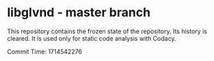 # libglvnd - master branch

This repository contains the frozen state of the repository.
Its history is cleared. It is used only for static code
analysis with Codacy.

Commit Time: 1714542276